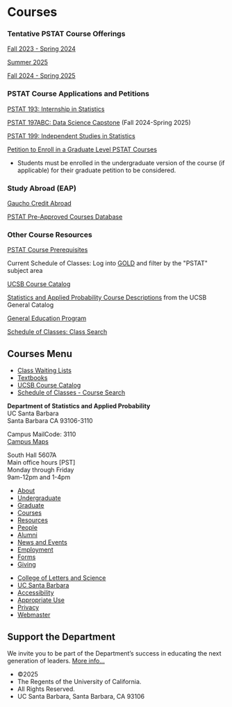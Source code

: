 # Courses

### Tentative PSTAT Course Offerings

[Fall 2023 - Spring 2024](https://docs.google.com/spreadsheets/d/1iQnGUYD2xIF6K1CD1CyDHNpmH5Hvc47MCIUMkvlKO9Q/edit?usp=sharing)

[Summer 2025](https://docs.google.com/spreadsheets/d/1kOtJVPf2JKlsWrCgVd_iijqcNUGAbywcGHJUSQNT8HE/edit?usp=sharing)

[Fall 2024 - Spring 2025](https://docs.google.com/spreadsheets/d/1SxJ4n3yLIbWMZfkmNPlu1qZFY4QwpOPcsvi9qsID0ZE/edit?usp=sharing)

### PSTAT Course Applications and Petitions

[PSTAT 193: Internship in Statistics](https://docs.google.com/forms/d/e/1FAIpQLSexXP1ZYQWkeePi0BlC5gB81NepD5xIYWbsYrP35VLTo6aW8w/viewform)

[PSTAT 197ABC: Data Science Capstone](https://docs.google.com/forms/d/e/1FAIpQLSd8bb4pavNf23eU925oVvjCuHruE1Rb0Ipmqj-7h7_B2Z3H6g/viewform) (Fall 2024-Spring 2025)

[PSTAT 199: Independent Studies in Statistics](https://www.pstat.ucsb.edu/undergrad/research#199)

[Petition to Enroll in a Graduate Level PSTAT Courses](https://powerforms.docusign.net/5195188b-88e3-478d-9cf8-740f1011949b?env=na3&acct=36d87d60-c882-4887-835a-bc389fb776dd&accountId=36d87d60-c882-4887-835a-bc389fb776dd)

- Students must be enrolled in the undergraduate version of the course (if applicable) for their graduate petition to be considered.

### Study Abroad (EAP)

[Gaucho Credit Abroad](https://b4.caspio.com/dp.asp?AppKey=18a72000f40dd4d007a9431385b5)

[PSTAT Pre-Approved Courses Database](https://c0eru180.caspio.com/dp/18a720000fcedd3c819d48878b61-)

### Other Course Resources

[PSTAT Course Prerequisites](https://docs.google.com/spreadsheets/d/150Lz3o8aK9ivMfkm94vzQoHSXrVXcOa4tESLAkUHV8o/edit?usp=sharing)

Current Schedule of Classes: Log into [GOLD](https://my.sa.ucsb.edu/gold/login.aspx) and filter by the "PSTAT" subject area

[UCSB Course Catalog](https://catalog.ucsb.edu/)

[Statistics and Applied Probability Course Descriptions](https://my.sa.ucsb.edu/catalog/Current/CollegesDepartments/ls-intro/stats.aspx?DeptTab=Courses) from the UCSB General Catalog

[General Education Program](https://my.sa.ucsb.edu/catalog/Current/UndergraduateEducation/GEProgram.aspx)

[Schedule of Classes: Class Search](https://my.sa.ucsb.edu/public/curriculum/coursesearch.aspx)

## Courses Menu

- [Class Waiting Lists](/courses/waitlist "Class Waiting Lists")
- [Textbooks](/courses/textbooks "Textbooks")
- [UCSB Course Catalog](http://my.sa.ucsb.edu/Catalog/Current/CollegesDepartments/ls-intro/stats.aspx?DeptTab=Courses "UCSB Course Catalog")
- [Schedule of Classes - Course Search](https://my.sa.ucsb.edu/public/curriculum/coursesearch.aspx "Schedule of Classes - Course Search")

**Department of Statistics and Applied Probability**  
UC Santa Barbara  
Santa Barbara CA 93106-3110

Campus MailCode: 3110  
[Campus Maps](http://www.aw.id.ucsb.edu/maps/)

South Hall 5607A  
Main office hours \[PST]  
Monday through Friday  
9am-12pm and 1-4pm

- [About](/about "About")
- [Undergraduate](/undergrad)
- [Graduate](/graduate)
- [Courses](/courses)
- [Resources](/resources "Resources")
- [People](/people)
- [Alumni](/alumni "Undergraduate Alumni")
- [News and Events](/news)
- [Employment](/about/employment "Employment")
- [Forms](/forms "Forms")
- [Giving](/giving "Giving")

<!--THE END-->

- [College of Letters and Science](http://www.college.ucsb.edu "College of Letters and Science")
- [UC Santa Barbara](http://www.ucsb.edu "UC Santa Barbara")
- [Accessibility](/accessibility "Accessibility")
- [Appropriate Use](http://www.policy.ucsb.edu/terms_of_use/ "Appropriate Use")
- [Privacy](http://www.policy.ucsb.edu/privacy-notification/ "Privacy")
- [Webmaster](mailto:help@pstat.ucsb.edu "Webmaster")

## Support the Department

We invite you to be part of the Department’s success in educating the next generation of leaders. [More info...](/giving)

- ©2025
- The Regents of the University of California.
- All Rights Reserved.
- UC Santa Barbara, Santa Barbara, CA 93106